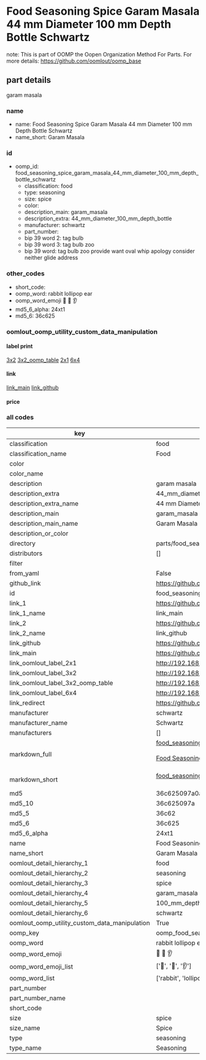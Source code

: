 # Food Seasoning Spice Garam Masala 44 mm Diameter 100 mm Depth Bottle Schwartz  

note: This is part of OOMP the Oopen Organization Method For Parts. For more details: https://github.com/oomlout/oomp_base

##  part details
  



garam masala



### name
* name: Food Seasoning Spice Garam Masala 44 mm Diameter 100 mm Depth Bottle Schwartz
* name_short: Garam Masala
### id
* oomp_id: food_seasoning_spice_garam_masala_44_mm_diameter_100_mm_depth_bottle_schwartz
  * classification: food
  * type: seasoning
  * size: spice
  * color: 
  * description_main: garam_masala
  * description_extra: 44_mm_diameter_100_mm_depth_bottle
  * manufacturer: schwartz
  * part_number: 
  * bip 39 word 2: tag bulb
  * bip 39 word 3: tag bulb zoo
  * bip 39 word: tag bulb zoo provide want oval whip apology consider neither glide address

### other_codes
* short_code: 
* oomp_word: rabbit lollipop ear
* oomp_word_emoji :rabbit: :lollipop: :ear:
* md5_6_alpha: 24xt1
* md5_6: 36c625






### oomlout_oomp_utility_custom_data_manipulation
#### label print
[3x2](http://192.168.1.245:1112/?label=oomp%2024xt1)
[3x2_oomp_table](http://192.168.1.108:1112/?label=oomp%2024xt1)
[2x1](http://192.168.1.242:1112/?label=oomp%2024xt1)
[6x4](http://192.168.1.55:1112/?label=oomp%2024xt1)    

#### link

[link_main](https://github.com/oomlout/oomlout_oomp_version_1_messy/tree/main/parts/food_seasoning_spice_garam_masala_44_mm_diameter_100_mm_depth_bottle_schwartz) [link_github](https://github.com/oomlout/oomlout_oomp_version_1_messy/tree/main/parts/food_seasoning_spice_garam_masala_44_mm_diameter_100_mm_depth_bottle_schwartz)                             

#### price







### all codes 
| key | value |  
| --- | --- |  
| classification | food |  
| classification_name | Food |  
| color |  |  
| color_name |  |  
| description | garam masala |  
| description_extra | 44_mm_diameter_100_mm_depth_bottle |  
| description_extra_name | 44 mm Diameter 100 mm Depth Bottle |  
| description_main | garam_masala |  
| description_main_name | Garam Masala |  
| description_or_color |   |  
| directory | parts/food_seasoning_spice_garam_masala_44_mm_diameter_100_mm_depth_bottle_schwartz |  
| distributors | [] |  
| filter |  |  
| from_yaml | False |  
| github_link | https://github.com/oomlout/oomlout_oomp_part_src/tree/main/parts/food_seasoning_spice_garam_masala_44_mm_diameter_100_mm_depth_bottle_schwartz |  
| id | food_seasoning_spice_garam_masala_44_mm_diameter_100_mm_depth_bottle_schwartz |  
| link_1 | https://github.com/oomlout/oomlout_oomp_version_1_messy/tree/main/parts/food_seasoning_spice_garam_masala_44_mm_diameter_100_mm_depth_bottle_schwartz |  
| link_1_name | link_main |  
| link_2 | https://github.com/oomlout/oomlout_oomp_version_1_messy/tree/main/parts/food_seasoning_spice_garam_masala_44_mm_diameter_100_mm_depth_bottle_schwartz |  
| link_2_name | link_github |  
| link_github | https://github.com/oomlout/oomlout_oomp_version_1_messy/tree/main/parts/food_seasoning_spice_garam_masala_44_mm_diameter_100_mm_depth_bottle_schwartz |  
| link_main | https://github.com/oomlout/oomlout_oomp_version_1_messy/tree/main/parts/food_seasoning_spice_garam_masala_44_mm_diameter_100_mm_depth_bottle_schwartz |  
| link_oomlout_label_2x1 | http://192.168.1.242:1112/?label=oomp%2024xt1 |  
| link_oomlout_label_3x2 | http://192.168.1.245:1112/?label=oomp%2024xt1 |  
| link_oomlout_label_3x2_oomp_table | http://192.168.1.108:1112/?label=oomp%2024xt1 |  
| link_oomlout_label_6x4 | http://192.168.1.55:1112/?label=oomp%2024xt1 |  
| link_redirect | https://github.com/oomlout/oomlout_oomp_version_1_messy/tree/main/parts/food_seasoning_spice_garam_masala_44_mm_diameter_100_mm_depth_bottle_schwartz |  
| manufacturer | schwartz |  
| manufacturer_name | Schwartz |  
| manufacturers | [] |  
| markdown_full | [food_seasoning_spice_garam_masala_44_mm_diameter_100_mm_depth_bottle_schwartz](none)<br>[](none)<br>[Food Seasoning Spice Garam Masala 44 Mm Diameter 100 Mm Depth Bottle Schwartz](none)<br><br> |  
| markdown_short | [food_seasoning_spice_garam_masala_44_mm_diameter_100_mm_depth_bottle_schwartz](none)<br><br> |  
| md5 | 36c625097a0a7f4e76fb7acfffc77ee9 |  
| md5_10 | 36c625097a |  
| md5_5 | 36c62 |  
| md5_6 | 36c625 |  
| md5_6_alpha | 24xt1 |  
| name | Food Seasoning Spice Garam Masala 44 mm Diameter 100 mm Depth Bottle Schwartz |  
| name_short | Garam Masala |  
| oomlout_detail_hierarchy_1 | food |  
| oomlout_detail_hierarchy_2 | seasoning |  
| oomlout_detail_hierarchy_3 | spice |  
| oomlout_detail_hierarchy_4 | garam_masala |  
| oomlout_detail_hierarchy_5 | 100_mm_depth |  
| oomlout_detail_hierarchy_6 | schwartz |  
| oomlout_oomp_utility_custom_data_manipulation | True |  
| oomp_key | oomp_food_seasoning_spice_garam_masala_44_mm_diameter_100_mm_depth_bottle_schwartz |  
| oomp_word | rabbit lollipop ear |  
| oomp_word_emoji | :rabbit: :lollipop: :ear: |  
| oomp_word_emoji_list | [':rabbit:', ':lollipop:', ':ear:'] |  
| oomp_word_list | ['rabbit', 'lollipop', 'ear'] |  
| part_number |  |  
| part_number_name |  |  
| short_code |  |  
| size | spice |  
| size_name | Spice |  
| type | seasoning |  
| type_name | Seasoning |  
